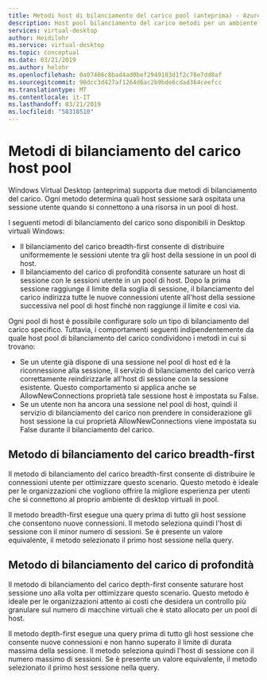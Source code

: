 ```yaml
---
title: Metodi host di bilanciamento del carico pool (anteprima) - Azure
description: Host pool bilanciamento del carico metodi per un ambiente di Desktop virtuale Windows.
services: virtual-desktop
author: Heidilohr
ms.service: virtual-desktop
ms.topic: conceptual
ms.date: 03/21/2019
ms.author: helohr
ms.openlocfilehash: 0a07406c8bad4ad0bef2949103d1f2c78e7dd8af
ms.sourcegitcommit: 90dcc3d427af1264d6ac2b9bde6cdad364ceefcc
ms.translationtype: MT
ms.contentlocale: it-IT
ms.lasthandoff: 03/21/2019
ms.locfileid: "58318510"
---
```

# <a name="host-pool-load-balancing-methods"></a>Metodi di bilanciamento del carico host pool

Windows Virtual Desktop (anteprima) supporta due metodi di bilanciamento del carico. Ogni metodo determina quali host sessione sarà ospitata una sessione utente quando si connettono a una risorsa in un pool di host.

I seguenti metodi di bilanciamento del carico sono disponibili in Desktop virtuali Windows:

- Il bilanciamento del carico breadth-first consente di distribuire uniformemente le sessioni utente tra gli host della sessione in un pool di host.
- Il bilanciamento del carico di profondità consente saturare un host di sessione con le sessioni utente in un pool di host. Dopo la prima sessione raggiunge il limite della soglia di sessione, il bilanciamento del carico indirizza tutte le nuove connessioni utente all'host della sessione successiva nel pool di host finché non raggiunge il limite e così via.

Ogni pool di host è possibile configurare solo un tipo di bilanciamento del carico specifico. Tuttavia, i comportamenti seguenti indipendentemente da quale host pool di bilanciamento del carico condividono i metodi in cui si trovano:

- Se un utente già dispone di una sessione nel pool di host ed è la riconnessione alla sessione, il servizio di bilanciamento del carico verrà correttamente reindirizzarle all'host di sessione con la sessione esistente. Questo comportamento si applica anche se AllowNewConnections proprietà tale sessione host è impostata su False.
- Se un utente non ha ancora una sessione nel pool di host, quindi il servizio di bilanciamento del carico non prendere in considerazione gli host sessione la cui proprietà AllowNewConnections viene impostata su False durante il bilanciamento del carico.

## <a name="breadth-first-load-balancing-method"></a>Metodo di bilanciamento del carico breadth-first

Il metodo di bilanciamento del carico breadth-first consente di distribuire le connessioni utente per ottimizzare questo scenario. Questo metodo è ideale per le organizzazioni che vogliono offrire la migliore esperienza per utenti che si connettono al proprio ambiente di desktop virtuali in pool.

Il metodo breadth-first esegue una query prima di tutto gli host sessione che consentono nuove connessioni. Il metodo seleziona quindi l'host di sessione con il minor numero di sessioni. Se è presente un valore equivalente, il metodo selezionato il primo host sessione nella query.

## <a name="depth-first-load-balancing-method"></a>Metodo di bilanciamento del carico di profondità

Il metodo di bilanciamento del carico depth-first consente saturare host sessione uno alla volta per ottimizzare questo scenario. Questo metodo è ideale per le organizzazioni attento ai costi che desidera un controllo più granulare sul numero di macchine virtuali che è stato allocato per un pool di host.

Il metodo depth-first esegue una query prima di tutto gli host sessione che consente nuove connessioni e non hanno superato il limite di durata massima della sessione. Il metodo seleziona quindi l'host di sessione con il numero massimo di sessioni. Se è presente un valore equivalente, il metodo selezionato il primo host sessione nella query.